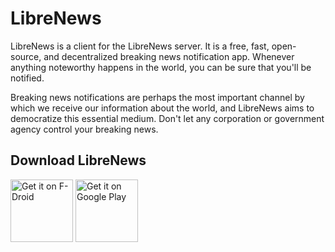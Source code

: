 LibreNews
=========

LibreNews is a client for the LibreNews server. It is a free, fast, open-source, and decentralized breaking news notification app. Whenever anything noteworthy happens in the world, you can be sure that you'll be notified.

Breaking news notifications are perhaps the most important channel by which we receive our information about the world, and LibreNews aims to democratize this essential medium. Don't let any corporation or government agency control your breaking news.

## Download LibreNews

<a href="https://f-droid.org/packages/app.librenews.io.librenews" target="_blank">
<img src="https://f-droid.org/badge/get-it-on.png" alt="Get it on F-Droid" height="100"/></a>
<a href="https://play.google.com/store/apps/details?id=app.librenews.io.librenews" target="_blank">
<img src="https://play.google.com/intl/en_us/badges/images/generic/en-play-badge.png" alt="Get it on Google Play" height="100"/></a>
